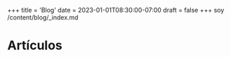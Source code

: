+++
title = 'Blog'
date = 2023-01-01T08:30:00-07:00
draft = false
+++
soy /content/blog/_index.md

# Artículos
